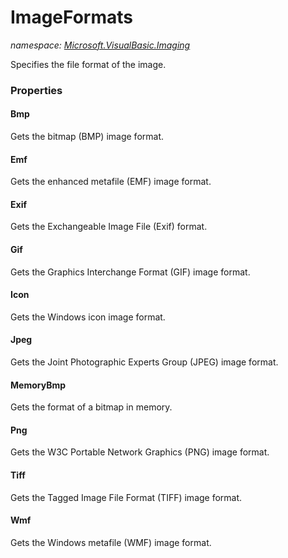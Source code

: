 ﻿# ImageFormats
_namespace: [Microsoft.VisualBasic.Imaging](./index.md)_

Specifies the file format of the image.




### Properties

#### Bmp
Gets the bitmap (BMP) image format.
#### Emf
Gets the enhanced metafile (EMF) image format.
#### Exif
Gets the Exchangeable Image File (Exif) format.
#### Gif
Gets the Graphics Interchange Format (GIF) image format.
#### Icon
Gets the Windows icon image format.
#### Jpeg
Gets the Joint Photographic Experts Group (JPEG) image format.
#### MemoryBmp
Gets the format of a bitmap in memory.
#### Png
Gets the W3C Portable Network Graphics (PNG) image format.
#### Tiff
Gets the Tagged Image File Format (TIFF) image format.
#### Wmf
Gets the Windows metafile (WMF) image format.
